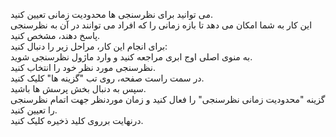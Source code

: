 <p>می توانید برای نظرسنجی ها محدودیت زمانی تعیین کنید.<br>این کار به شما امکان می دهد تا بازه زمانی را که افراد می توانند در آن به نظرسنجی پاسخ دهند، مشخص کنید.<br>برای انجام این کار، مراحل زیر را دنبال کنید:<br>به منوی اصلی اوج ابری مراجعه کنید و وارد ماژول نظرسنجی شوید.<br>نظرسنجی مورد نظر خود را انتخاب کنید.&nbsp;<br>در سمت راست صفحه، روی تب "گزینه ها" کلیک کنید.<br>سپس به دنبال بخش پرسش ها باشید.<br>گزینه "محدودیت زمانی نظرسنجی" را فعال کنید و زمان موردنظر جهت اتمام نظرسنجی را تعیین کنید.<br>درنهایت برروی کلید ذخیره کلیک کنید.</p>